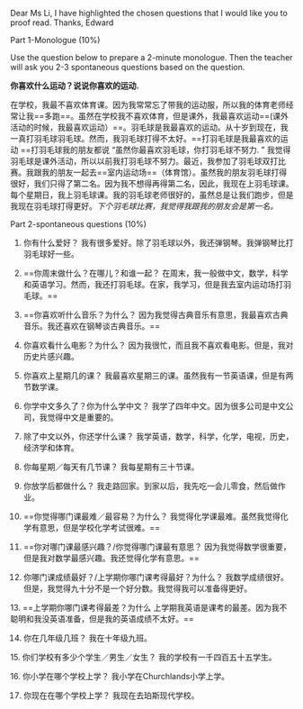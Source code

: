 Dear Ms Li,
	I have highlighted the chosen questions that I would like you to proof read.
Thanks, Edward

Part 1-Monologue (10%)

Use the question below to prepare a 2-minute monologue. Then the teacher will ask you 2-3 spontaneous questions based on the question.

**你喜欢什么运动？说说你喜欢的运动.**

在学校，我最不喜欢体育课。因为我常常忘了带我的运动服，所以我的体育老师经常让我==多跑==。虽然在学校我不喜欢体育，但是课外，我最喜欢运动==(课外活动的时候，我最喜欢运动）==。羽毛球是我最喜欢的运动。从十岁到现在，我一真打羽毛球羽毛球。然而，我羽毛球打得不太好。==打羽毛球是我最喜欢的运动 ==打羽毛球我的朋友都说 “虽然你最喜欢羽毛球，你打羽毛球不努力. ” 我觉得羽毛球是课外活动，所以以前我打羽毛球不努力。最近，我参加了羽毛球双打比赛。我跟我的朋友一起去==室内运动场==（体育馆）。虽然我的朋友羽毛球打得很好，我们只得了第二名。因为我不想得再得第二名，因此，我现在上羽毛球课。每个星期日，我上羽毛球课。我的羽毛球老师很好的，虽然总是让我们跑步，但是我现在羽毛球打得更好。*下个羽毛球比赛，我觉得我跟我的朋友会是第一名。*


Part 2-spontaneous questions (10%)

1. 你有什么爱好？
	我有很多爱好。除了羽毛球以外，我还弹钢琴。我弹钢琴比打羽毛球好一些。

2. ==你周末做什么？在哪儿？和谁一起？
	在周末，我一般做中文，数学，科学和英语学习。然而，我还打羽毛球。在家，我学习，但是我去室内运动场打羽毛球。==

3. ==你喜欢听什么音乐？为什么？
	因为我觉得古典音乐有意思，我最喜欢古典音乐。我还喜欢在钢琴谈古典音乐。==

4. 你喜欢看什么电影？为什么？
	因为我很忙，而且我不喜欢看电影。但是，我对历史片感兴趣。

5. 你喜欢上星期几的课？
		我最喜欢星期三的课。虽然我有一节英语课，但是有两节数学课。

6. 你学中文多久了？你为什么学中文？
	我学了四年中文。因为很多公司是中文公司，我觉得中文是重要的。

7. 除了中文以外，你还学什么课？
	我学英语，数学，科学，化学，电视，历史，经济学和体育。

8. 你每星期／每天有几节课？
	我每星期有三十节课。

9. 你放学后都做什么？
	我走路回家。到家以后，我先吃一会儿零食，然后做作业。

10. ==你觉得哪门课最难／最容易？为什么？
	我觉得化学课最难。虽然我觉得化学有意思，但是学校化学考试很难。==

11. ==你对哪门课最感兴趣？/你觉得哪门课最有意思？
	因为我觉得数学很重要，但是我对数学最感兴趣。我还觉得化学有意思。==

12. 你哪门课成绩最好？/上学期你哪门课考得最好？为什么？
	我数学成绩很好。但是，我觉得九十分不是一个好分数。我觉得我可以准备得更好。

13. ==上学期你哪门课考得最差？为什么
	上学期我英语是课考的最差。因为我不聪明和我没英语准备，但是我的英语成绩不太好。==

14. 你在几年级几班？
	我在十年级九班。

15. 你们学校有多少个学生／男生／女生？
	我的学校有一千四百五十五学生。

16. 你小学在哪个学校上学？
	我小学在Churchlands小学上学。

17. 你现在在哪个学校上学？
	我现在去珀斯现代学校。